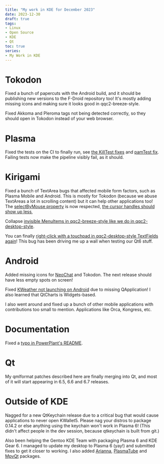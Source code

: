 ```yaml
---
title: "My work in KDE for December 2023"
date: 2023-12-30
draft: true
tags:
- Linux
- Open Source
- KDE
- Qt
toc: true
series:
- My Work in KDE
---
```


# Tokodon

Fixed a bunch of papercuts with the Android build, and it should be publishing new versions to the F-Droid repository too! It's mostly adding missing icons and making sure it looks good in qqc2-breeze-style.

Fixed Akkoma and Pleroma tags not being detected correctly, so they should open in Tokodon instead of your web browser.

# Plasma

Fixed the tests on the CI to finally run, see [the KillTest fixes](https://invent.kde.org/plasma/kscreenlocker/-/merge_requests/191) and [pamTest fix](https://invent.kde.org/plasma/kscreenlocker/-/merge_requests/192). Failing tests now make the pipeline visibly fail, as it should.

# Kirigami

Fixed a bunch of TextArea bugs that affected mobile form factors, such as Plasma Mobile and Android. This is mostly for Tokodon (because we abuse TextAreas a lot in scrolling content) but it can help other applications too! The [selectByMouse property](https://invent.kde.org/plasma/qqc2-breeze-style/-/merge_requests/86) is now respected, [the cursor handles should show up less](https://invent.kde.org/plasma/qqc2-breeze-style/-/merge_requests/87),

Collapse [invisible MenuItems in qqc2-breeze-style like we do in qqc2-desktop-style](https://invent.kde.org/plasma/qqc2-breeze-style/-/merge_requests/88).

You can finally [right-click with a touchpad in qqc2-desktop-style TextFields again](https://invent.kde.org/frameworks/qqc2-desktop-style/-/merge_requests/337)! This bug has been driving me up a wall when testing our Qt6 stuff.

# Android

Added missing icons for [NeoChat](https://invent.kde.org/network/neochat/-/merge_requests/1465) and Tokodon. The next release should have less empty spots on screen!

Fixed [KWeather not launching on Android](https://invent.kde.org/utilities/kweather/-/merge_requests/97) due to missing QApplication! I also learned that QtCharts is Widgets-based.

I also went around and fixed up a bunch of other mobile applications with contributions too small to mention. Applications like Orca, Kongress, etc.

# Documentation

Fixed a [typo in PowerPlant's README](https://invent.kde.org/utilities/powerplant/-/merge_requests/18).

# Qt

My qmlformat patches described here are finally merging into Qt, and most of it will start appearing in 6.5, 6.6 and 6.7 releases.

# Outside of KDE

Nagged for a new QtKeychain release due to a critical bug that would cause applications to never open KWallet5. Please nag your distros to package 0.14.2 or else anything using the keychain won't work in Plasma 6! (This didn't affect people in the dev session, because qtkeychain is built from git.)

Also been helping the Gentoo KDE Team with packaging Plasma 6 and KDE Gear 6. I managed to update my desktop to Plasma 6 (yay!) and submitted fixes to get it closer to working. I also added [Arianna](), [PlasmaTube]() and [MpvQt]() packages.
